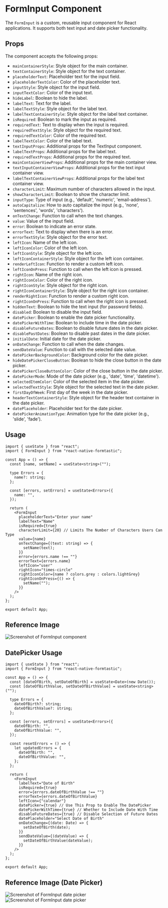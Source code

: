 # FormInput Component

The `FormInput` is a custom, reusable input component for React applications. It supports both text input and date picker functionality.

## Props

The component accepts the following props:

- `mainContainerStyle`: Style object for the main container.
- `textContainerStyle`: Style object for the text container.
- `placeholderText`: Placeholder text for the input field.
- `placeholderTextColor`: Color of the placeholder text.
- `inputStyle`: Style object for the input field.
- `inputTextColor`: Color of the input text.
- `hideLabel`: Boolean to hide the label.
- `labelText`: Text for the label.
- `labelTextStyle`: Style object for the label text.
- `labelTextContainerStyle`: Style object for the label text container.
- `isRequired`: Boolean to mark the input as required.
- `requiredText`: Text to display when the input is required.
- `requiredTextStyle`: Style object for the required text.
- `requiredTextColor`: Color of the required text.
- `labelTextColor`: Color of the label text.
- `textInputProps`: Additional props for the TextInput component.
- `labelTextProps`: Additional props for the label text.
- `requiredTextProps`: Additional props for the required text.
- `mainContainerViewProps`: Additional props for the main container view.
- `textInputContainerViewProps`: Additional props for the text input container view.
- `labelTextContainerViewProps`: Additional props for the label text container view.
- `characterLimit`: Maximum number of characters allowed in the input.
- `showCharacterLimit`: Boolean to show the character limit.
- `inputType`: Type of input (e.g., 'default', 'numeric', 'email-address').
- `autoCapitalize`: How to auto capitalize the input (e.g., 'none', 'sentences', 'words', 'characters').
- `onTextChange`: Function to call when the text changes.
- `value`: Value of the input field.
- `error`: Boolean to indicate an error state.
- `errorText`: Text to display when there is an error.
- `errorTextStyle`: Style object for the error text.
- `leftIcon`: Name of the left icon.
- `leftIconColor`: Color of the left icon.
- `leftIconStyle`: Style object for the left icon.
- `leftIconContainerStyle`: Style object for the left icon container.
- `renderLeftIcon`: Function to render a custom left icon.
- `leftIconOnPress`: Function to call when the left icon is pressed.
- `rightIcon`: Name of the right icon.
- `rightIconColor`: Color of the right icon.
- `rightIconStyle`: Style object for the right icon.
- `rightIconContainerStyle`: Style object for the right icon container.
- `renderRightIcon`: Function to render a custom right icon.
- `rightIconOnPress`: Function to call when the right icon is pressed.
- `hiddenText`: Boolean to hide the text input (for password fields).
- `disabled`: Boolean to disable the input field.
- `datePicker`: Boolean to enable the date picker functionality.
- `datePickerWithTime`: Boolean to include time in the date picker.
- `disableFutureDates`: Boolean to disable future dates in the date picker.
- `disablePastDates`: Boolean to disable past dates in the date picker.
- `initialDate`: Initial date for the date picker.
- `onDateChange`: Function to call when the date changes.
- `sendDateValue`: Function to call with the selected date value.
- `datePickerBackgroundColor`: Background color for the date picker.
- `hideDatePickerCloseButton`: Boolean to hide the close button in the date picker.
- `datePickerCloseButtonColor`: Color of the close button in the date picker.
- `datePickerMode`: Mode of the date picker (e.g., 'date', 'time', 'datetime').
- `selectedItemColor`: Color of the selected item in the date picker.
- `selectedTextStyle`: Style object for the selected text in the date picker.
- `firstDayOfWeek`: First day of the week in the date picker.
- `headerTextContainerStyle`: Style object for the header text container in the date picker.
- `datePlaceholder`: Placeholder text for the date picker.
- `datePickerAnimationType`: Animation type for the date picker (e.g., 'slide', 'fade').

## Usage

```tsx
import { useState } from "react";
import { FormInput } from "react-native-formtastic";

const App = () => {
  const [name, setName] = useState<string>("");

  type Errors = {
    name?: string;
  };

  const [errors, setErrors] = useState<Errors>({
    name: "",
  });

  return (
    <FormInput
      placeholderText="Enter your name"
      labelText="Name"
      isRequired={true}
      characterLimit={20} // Limits The Number of Characters Users Can Type
      value={name}
      onTextChange={(text: string) => {
        setName(text);
      }}
      error={errors.name !== ""}
      errorText={errors.name}
      leftIcon="user"
      rightIcon="times-circle"
      rightIconColor={name ? colors.grey : colors.lightGrey}
      rightIconOnPress={() => {
        setName("");
      }}
    />
  );
};

export default App;
```

## Reference Image

![Screenshot of FormInput component](https://i.ibb.co/3NPLqjz/text-Input-ref-1.png "FormInput component")

## DatePicker Usage

```tsx
import { useState } from "react";
import { FormInput } from "react-native-formtastic";

const App = () => {
  const [dateOfBirth, setDateOfBirth] = useState<Date>(new Date());
  const [dateOfBirthValue, setDateOfBirthValue] = useState<string>("");

  type Errors = {
    dateOfBirth?: string;
    dateOfBirthValue?: string;
  };

  const [errors, setErrors] = useState<Errors>({
    dateOfBirth: "",
    dateOfBirthValue: "",
  });

  const resetErrors = () => {
    let updatedErrors = {
      dateOfBirth: "",
      dateOfBirthValue: "",
    };
  };

  return (
    <FormInput
      labelText="Date of Birth"
      isRequired={true}
      error={errors.dateOfBirthValue !== ""}
      errorText={errors.dateOfBirthValue}
      leftIcon={"calendar"}
      datePicker={true} // Use This Prop to Enable The DatePicker
      datePickerWithTime={true} // Whether to Include Date With Time
      disableFutureDates={true} // Disable Selection of Future Dates
      datePlaceholder="Select Date of Birth"
      onDateChange={(date: Date) => {
        setDateOfBirth(date);
      }}
      sendDateValue={(dateValue) => {
        setDateOfBirthValue(dateValue);
      }}
    />
  );
};

export default App;
```

## Reference Image (Date Picker)

![Screenshot of FormInput date picker](https://i.ibb.co/FVdj8jH/date-Picker-ref-1.png "FormInput date picker")
![Screenshot of FormInput date picker](https://i.ibb.co/t2JDffG/date-Picker-ref-2.png "FormInput date picker")
